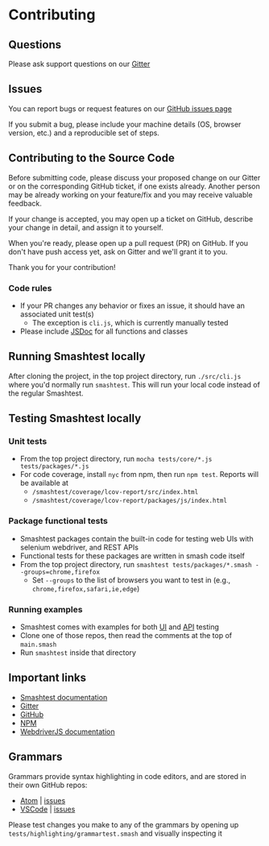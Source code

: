 # Contributing

## Questions

Please ask support questions on our [Gitter](https://gitter.im/smashtestio/community)

## Issues

You can report bugs or request features on our [GitHub issues page](https://github.com/smashtestio/smashtest/issues)

If you submit a bug, please include your machine details (OS, browser version, etc.) and a reproducible set of steps.

## Contributing to the Source Code

Before submitting code, please discuss your proposed change on our Gitter or on the corresponding GitHub ticket,
if one exists already. Another person may be already working on your feature/fix and you may receive valuable feedback.

If your change is accepted, you may open up a ticket on GitHub, describe your change in detail, and assign it to yourself.

When you're ready, please open up a pull request (PR) on GitHub.
If you don't have push access yet, ask on Gitter and we'll grant it to you.

Thank you for your contribution!

### Code rules

- If your PR changes any behavior or fixes an issue, it should have an associated unit test(s)
    - The exception is `cli.js`, which is currently manually tested
- Please include [JSDoc](https://devhints.io/jsdoc) for all functions and classes

## Running Smashtest locally

After cloning the project, in the top project directory, run `./src/cli.js` where you'd normally run `smashtest`.
This will run your local code instead of the regular Smashtest.

## Testing Smashtest locally

### Unit tests

- From the top project directory, run `mocha tests/core/*.js tests/packages/*.js`
- For code coverage, install `nyc` from npm, then run `npm test`. Reports will be available at
    - `/smashtest/coverage/lcov-report/src/index.html`
    - `/smashtest/coverage/lcov-report/packages/js/index.html`

### Package functional tests

- Smashtest packages contain the built-in code for testing web UIs with selenium webdriver, and REST APIs
- Functional tests for these packages are written in smash code itself
- From the top project directory, run `smashtest tests/packages/*.smash --groups=chrome,firefox`
    - Set `--groups` to the list of browsers you want to test in (e.g., `chrome,firefox,safari,ie,edge`)

### Running examples

- Smashtest comes with examples for both [UI](https://github.com/smashtestio/smashtest/tree/master/examples/web-ui/todomvc) and
[API](https://github.com/smashtestio/smashtest/tree/master/examples/api/onwater) testing
- Clone one of those repos, then read the comments at the top of `main.smash`
- Run `smashtest` inside that directory

## Important links

- [Smashtest documentation](https://smashtest.io/)
- [Gitter](https://gitter.im/smashtestio/community)
- [GitHub](https://github.com/smashtestio/smashtest)
- [NPM](https://www.npmjs.com/package/smashtest)
- [WebdriverJS documentation](https://seleniumhq.github.io/selenium/docs/api/javascript/module/selenium-webdriver)

## Grammars

Grammars provide syntax highlighting in code editors, and are stored in their own GitHub repos:
- [Atom](https://github.com/smashtestio/language-smash) | [issues](https://github.com/smashtestio/language-smash/issues)
- [VSCode](https://github.com/smashtestio/smash-language-vscode) | [issues](https://github.com/smashtestio/smash-language-vscode/issues)

Please test changes you make to any of the grammars by opening up `tests/highlighting/grammartest.smash` and visually inspecting it
